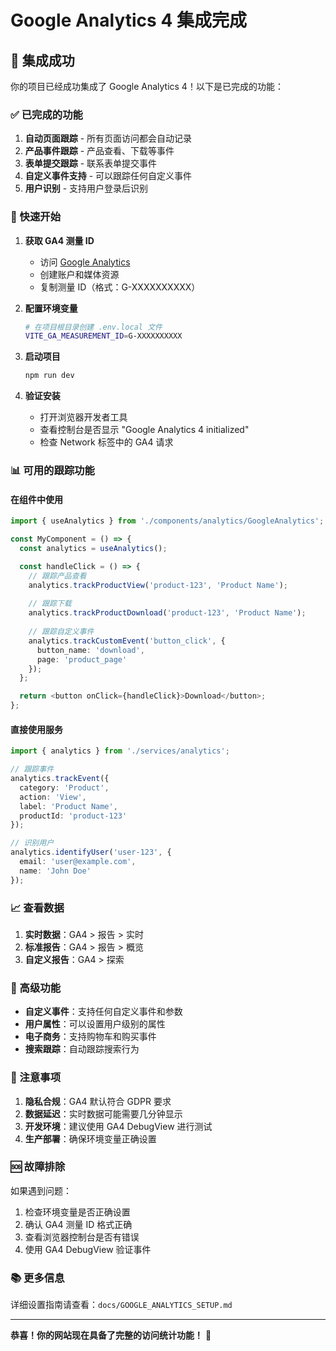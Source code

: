 # Google Analytics 4 集成完成

## 🎉 集成成功

你的项目已经成功集成了 Google Analytics 4！以下是已完成的功能：

### ✅ 已完成的功能

1. **自动页面跟踪** - 所有页面访问都会自动记录
2. **产品事件跟踪** - 产品查看、下载等事件
3. **表单提交跟踪** - 联系表单提交事件
4. **自定义事件支持** - 可以跟踪任何自定义事件
5. **用户识别** - 支持用户登录后识别

### 🚀 快速开始

1. **获取 GA4 测量 ID**
   - 访问 [Google Analytics](https://analytics.google.com/)
   - 创建账户和媒体资源
   - 复制测量 ID（格式：G-XXXXXXXXXX）

2. **配置环境变量**
   ```bash
   # 在项目根目录创建 .env.local 文件
   VITE_GA_MEASUREMENT_ID=G-XXXXXXXXXX
   ```

3. **启动项目**
   ```bash
   npm run dev
   ```

4. **验证安装**
   - 打开浏览器开发者工具
   - 查看控制台是否显示 "Google Analytics 4 initialized"
   - 检查 Network 标签中的 GA4 请求

### 📊 可用的跟踪功能

#### 在组件中使用

```typescript
import { useAnalytics } from './components/analytics/GoogleAnalytics';

const MyComponent = () => {
  const analytics = useAnalytics();

  const handleClick = () => {
    // 跟踪产品查看
    analytics.trackProductView('product-123', 'Product Name');
    
    // 跟踪下载
    analytics.trackProductDownload('product-123', 'Product Name');
    
    // 跟踪自定义事件
    analytics.trackCustomEvent('button_click', {
      button_name: 'download',
      page: 'product_page'
    });
  };

  return <button onClick={handleClick}>Download</button>;
};
```

#### 直接使用服务

```typescript
import { analytics } from './services/analytics';

// 跟踪事件
analytics.trackEvent({
  category: 'Product',
  action: 'View',
  label: 'Product Name',
  productId: 'product-123'
});

// 识别用户
analytics.identifyUser('user-123', {
  email: 'user@example.com',
  name: 'John Doe'
});
```

### 📈 查看数据

1. **实时数据**：GA4 > 报告 > 实时
2. **标准报告**：GA4 > 报告 > 概览
3. **自定义报告**：GA4 > 探索

### 🔧 高级功能

- **自定义事件**：支持任何自定义事件和参数
- **用户属性**：可以设置用户级别的属性
- **电子商务**：支持购物车和购买事件
- **搜索跟踪**：自动跟踪搜索行为

### 📝 注意事项

1. **隐私合规**：GA4 默认符合 GDPR 要求
2. **数据延迟**：实时数据可能需要几分钟显示
3. **开发环境**：建议使用 GA4 DebugView 进行测试
4. **生产部署**：确保环境变量正确设置

### 🆘 故障排除

如果遇到问题：

1. 检查环境变量是否正确设置
2. 确认 GA4 测量 ID 格式正确
3. 查看浏览器控制台是否有错误
4. 使用 GA4 DebugView 验证事件

### 📚 更多信息

详细设置指南请查看：`docs/GOOGLE_ANALYTICS_SETUP.md`

---

**恭喜！你的网站现在具备了完整的访问统计功能！** 🎊 